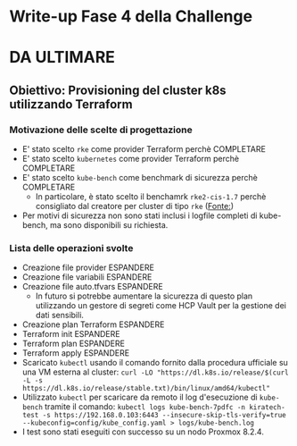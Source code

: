 # Write-up Fase 4 della Challenge

# DA ULTIMARE

## Obiettivo: Provisioning del cluster k8s utilizzando Terraform

### Motivazione delle scelte di progettazione
 
- E' stato scelto `rke` come provider Terraform perchè COMPLETARE
- E' stato scelto `kubernetes` come provider Terraform perchè COMPLETARE
- E' stato scelto `kube-bench` come benchmark di sicurezza perchè COMPLETARE
    - In particolare, è stato scelto il benchamrk `rke2-cis-1.7` perchè consigliato dal creatore per cluster di tipo `rke` ([Fonte:](https://github.com/aquasecurity/kube-bench/blob/main/docs/running.md))
- Per motivi di sicurezza non sono stati inclusi i logfile completi di kube-bench, ma sono disponibili su richiesta.

### Lista delle operazioni svolte

- Creazione file provider ESPANDERE
- Creazione file variabili ESPANDERE
- Creazione file auto.tfvars ESPANDERE
    - In futuro si potrebbe aumentare la sicurezza di questo plan utilizzando un gestore di segreti come HCP Vault per la gestione dei dati sensibili.
- Creazione plan Terraform ESPANDERE
- Terraform init ESPANDERE
- Terraform plan ESPANDERE
- Terraform apply ESPANDERE
- Scaricato `kubectl` usando il comando fornito dalla procedura ufficiale su una VM esterna al cluster:
    `curl -LO "https://dl.k8s.io/release/$(curl -L -s https://dl.k8s.io/release/stable.txt)/bin/linux/amd64/kubectl"` 
- Utilizzato `kubectl` per scaricare da remoto il log d'esecuzione di `kube-bench` tramite il comando:
    `kubectl logs kube-bench-7pdfc -n kiratech-test -s https://192.168.0.103:6443 --insecure-skip-tls-verify=true --kubeconfig=config/kube_config.yaml > logs/kube-bench.log`
- I test sono stati eseguiti con successo su un nodo Proxmox 8.2.4.